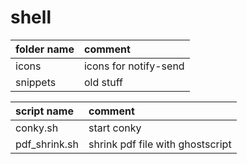# shell

| folder name           | comment                                              |
| :-------------------- | :--------------------------------------------------- |
| icons                 | icons for notify-send                                |
| snippets              | old stuff                                            |

| script name           | comment                                                                                 |
| :-------------------- | :-------------------------------------------------------------------------------------- |
| conky.sh              | start conky                                                                             |
| pdf_shrink.sh         | shrink pdf file with ghostscript                                                        |

